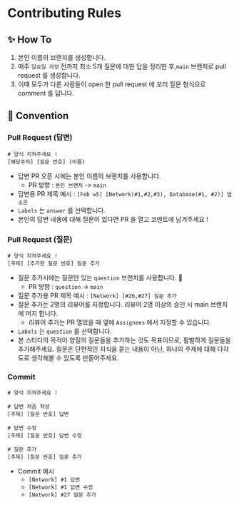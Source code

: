 # Contributing Rules

## ✨ How To

1. 본인 이름의 브랜치를 생성합니다.
2. 매주 `일요일 자정` 전까지 최소 5개 질문에 대한 답을 정리한 후,`main` 브랜치로 pull request 를 생성합니다.
3. 이때 모두가 다른 사람들이 open 한 pull request 에 꼬리 질문 형식으로 comment 를 답니다.

## 🙌 Convention

### Pull Request (답변)

```text
# 양식 지켜주세요 !
[해당주차] [질문 번호] (이름)
```

- 답변 PR 오픈 시에는 본인 이름의 브랜치를 사용합니다.
  - PR 방향 : `본인 브랜치` -> `main`
- 답변용 PR 제목 예시 : `[Feb w5] [Network(#1,#2,#3), Database(#1, #2)] 엄소은`
- `Labels` 는 `answer` 를 선택합니다.
- 본인의 답변 내용에 대해 질문이 있다면 PR 을 열고 코멘트에 남겨주세요 !

### Pull Request (질문)

```text
# 양식 지켜주세요 !
[주제] [추가한 질문 번호] 질문 추가
```

- 질문 추가시에는 질문만 있는 `question` 브랜치를 사용합니다. 🚨
  - PR 방향 : `question` -> `main`
- 질문 추가용 PR 제목 예시 : `[Network] [#26,#27] 질문 추가`
- 질문 추가는 2명의 리뷰어를 지정합니다. 리뷰어 2명 이상의 승인 시 main 브랜치에 머지 합니다.
  - 리뷰어 추가는 PR 열었을 때 옆에 `Assignees` 에서 지정할 수 있습니다.
- `Labels` 는 `question` 를 선택합니다.
- 본 스터디의 목적이 양질의 질문들을 추가하는 것도 목표이므로, 활발하게 질문들을 추가해주세요. 질문은 단편적인 지식을 묻는 내용이 아닌, 하나의 주제에 대해 다각도로 생각해볼 수 있도록 만들어주세요.

### Commit

```text
# 양식 지켜주세요 !

# 답변 처음 작성
[주제] [질문 번호] 답변

# 답변 수정
[주제] [질문 번호] 답변 수정

# 질문 추가
[주제] [질문 번호] 질문 추가
```

- Commit 예시
  - `[Network] #1 답변`
  - `[Network] #1 답변 수정`
  - `[Network] #27 질문 추가`
